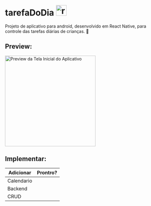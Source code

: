 # tarefaDoDia <img alt="react native" height="35" src="https://cdn.jsdelivr.net/gh/devicons/devicon@latest/icons/react/react-original.svg" /> 


Projeto de aplicativo para android, desenvolvido em React Native, para controle das tarefas diárias de crianças. :memo:

## Preview:
<img src="https://i.ibb.co/xYMJDtB/Whats-App-Image-2024-09-18-at-09-11-45.jpg" alt="Preview da Tela Inicial do Aplicativo" width="300"/>


## Implementar:

| Adicionar     | Prontro?|
| ------------- |:-------:|
| Calendario    |         |
| Backend       |         |
| CRUD          |         |
